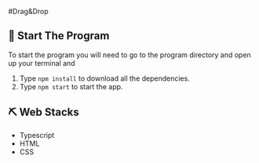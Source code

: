 #Drag&Drop

## 🚀 Start The Program <a name = "deployment"></a>

To start the program you will need to go to the program directory and open up your terminal and

1. Type `npm install` to download all the dependencies.
2. Type `npm start` to start the app.

## ⛏️ Web Stacks <a name = "built_using"></a>

- Typescript
- HTML
- CSS